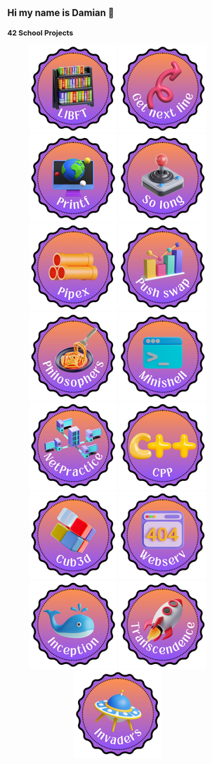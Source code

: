 ## Hi my name is Damian 👋

### 42 School Projects
<div align="center">

<a href="https://github.com/damiandania/Libft"><img src="https://github.com/damiandania/damiandania/blob/main/Pics/Libft.png" alt="Project pic" width="200" height="200"></a>
<a href="https://github.com/damiandania/Get_next_line"><img src="https://github.com/damiandania/damiandania/blob/main/Pics/Get_next_line.png" alt="Project pic" width="200" height="200"></a>
<a href="https://github.com/damiandania/Printf"><img src="https://github.com/damiandania/damiandania/blob/main/Pics/Printf.png" alt="Project pic" width="200" height="200"></a>
<a href="https://github.com/damiandania/So_long"><img src="https://github.com/damiandania/damiandania/blob/main/Pics/So_long.png" alt="Project pic" width="200" height="200"></a>
<a href="https://github.com/damiandania/pipex"><img src="https://github.com/damiandania/damiandania/blob/main/Pics/Pipex.png" alt="Project pic" width="200" height="200"></a>
<a href="https://github.com/damiandania/Push_swap"><img src="https://github.com/damiandania/damiandania/blob/main/Pics/Push_swap.png" alt="Project pic" width="200" height="200"></a>
<a href="https://github.com/damiandania/Philosophers"><img src="https://github.com/damiandania/damiandania/blob/main/Pics/Philosophers.png" alt="Project pic" width="200" height="200"></a>
<a href="https://github.com/damiandania/Minishell"><img src="https://github.com/damiandania/damiandania/blob/main/Pics/Minishell.png" alt="Project pic" width="200" height="200"></a>
<a href="https://github.com/damiandania/NetPractice"><img src="https://github.com/damiandania/damiandania/blob/main/Pics/Netpractice.png" alt="Project pic" width="200" height="200"></a>
<a href="https://github.com/damiandania/Cpp_Modules"><img src="https://github.com/damiandania/damiandania/blob/main/Pics/CPP.png" alt="Project pic" width="200" height="200"></a>
<a href="https://github.com/damiandania/Cub3d"><img src="https://github.com/damiandania/damiandania/blob/main/Pics/Cub3d.png" alt="Project pic" width="200" height="200"></a>
<a href="https://github.com/damiandania/Wevserv"><img src="https://github.com/damiandania/damiandania/blob/main/Pics/Webserv.png" alt="Project pic" width="200" height="200"></a>
<a href="https://github.com/damiandania/inception"><img src="https://github.com/damiandania/damiandania/blob/main/Pics/Inception.png" alt="Project pic" width="200" height="200"></a>
<a href="https://github.com/damiandania/transcendance"><img src="https://github.com/damiandania/damiandania/blob/main/Pics/Transcendence.png" alt="Project pic" width="200" height="200"></a>
<a href="https://github.com/damiandania/Invaders"><img src="https://github.com/damiandania/damiandania/blob/main/Pics/Invaders.png" alt="Project pic" width="200" height="200"></a>

</div>
